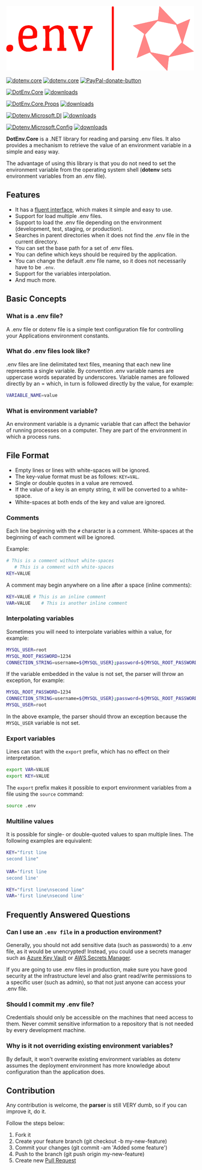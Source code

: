 [![dotenv-logo](images/dotenv-logo.png)](https://github.com/mrdave1999/dotenv.core)

[![dotenv.core](https://img.shields.io/badge/.NET%20Standard-2.0-red)](https://github.com/mrdave1999/dotenv.core)
[![dotenv.core](https://img.shields.io/badge/License-MIT-green)](https://raw.githubusercontent.com/MrDave1999/dotenv.core/master/LICENSE)
[![PayPal-donate-button](https://img.shields.io/badge/paypal-donate-orange)](https://www.paypal.com/paypalme/DavidRomanAmariles)

[![DotEnv.Core](https://img.shields.io/nuget/vpre/DotEnv.Core?label=DotEnv.Core%20-%20nuget&color=red)](https://www.nuget.org/packages/DotEnv.Core)
[![downloads](https://img.shields.io/nuget/dt/DotEnv.Core?color=yellow)](https://www.nuget.org/packages/DotEnv.Core)

[![DotEnv.Core.Props](https://img.shields.io/nuget/vpre/DotEnv.Core.Props?label=DotEnv.Core.Props%20-%20nuget&color=red)](https://www.nuget.org/packages/DotEnv.Core.Props)
[![downloads](https://img.shields.io/nuget/dt/DotEnv.Core.Props?color=yellow)](https://www.nuget.org/packages/DotEnv.Core.Props)

[![Dotenv.Microsoft.DI](https://img.shields.io/nuget/vpre/Dotenv.Extensions.Microsoft.DependencyInjection?label=DotEnv.Extensions.Microsoft.DependencyInjection%20-%20nuget&color=red)](https://www.nuget.org/packages/Dotenv.Extensions.Microsoft.DependencyInjection)
[![downloads](https://img.shields.io/nuget/dt/Dotenv.Extensions.Microsoft.DependencyInjection?color=yellow)](https://www.nuget.org/packages/Dotenv.Extensions.Microsoft.DependencyInjection)

[![Dotenv.Microsoft.Config](https://img.shields.io/nuget/vpre/Dotenv.Extensions.Microsoft.Configuration?label=DotEnv.Extensions.Microsoft.Configuration%20-%20nuget&color=red)](https://www.nuget.org/packages/Dotenv.Extensions.Microsoft.Configuration)
[![downloads](https://img.shields.io/nuget/dt/Dotenv.Extensions.Microsoft.Configuration?color=yellow)](https://www.nuget.org/packages/Dotenv.Extensions.Microsoft.Configuration)

**DotEnv.Core** is a .NET library for reading and parsing .env files. It also provides a mechanism to retrieve the value of an environment variable in a simple and easy way.

The advantage of using this library is that you do not need to set the environment variable from the operating system shell (**dotenv** sets environment variables from an .env file).

## Features

- It has a [fluent interface](https://en.wikipedia.org/wiki/Fluent_interface), which makes it simple and easy to use.
- Support for load multiple .env files.
- Support to load the .env file depending on the environment (development, test, staging, or production).
- Searches in parent directories when it does not find the .env file in the current directory.
- You can set the base path for a set of .env files.
- You can define which keys should be required by the application.
- You can change the default .env file name, so it does not necessarily have to be `.env`.
- Support for the variables interpolation.
- And much more.

## Basic Concepts
### What is a .env file?

A .env file or dotenv file is a simple text configuration file for controlling your Applications environment constants.

### What do .env files look like?

.env files are line delimitated text files, meaning that each new line represents a single variable. By convention .env variable names are uppercase words separated by underscores. Variable names are followed directly by an = which, in turn is followed directly by the value, for example:
```bash
VARIABLE_NAME=value
```

### What is environment variable?

An environment variable is a dynamic variable that can affect the behavior of running processes on a computer. They are part of the environment in which a process runs.

## File Format

- Empty lines or lines with white-spaces will be ignored.
- The key-value format must be as follows: `KEY=VAL`.
- Single or double quotes in a value are removed.
- If the value of a key is an empty string, it will be converted to a white-space.
- White-spaces at both ends of the key and value are ignored.

### Comments

Each line beginning with the `#` character is a comment. White-spaces at the beginning of each comment will be ignored.

Example:
```bash
# This is a comment without white-spaces
   # This is a comment with white-spaces
KEY=VALUE
```
A comment may begin anywhere on a line after a space (inline comments):
```bash
KEY=VALUE # This is an inline comment
VAR=VALUE    # This is another inline comment
```

### Interpolating variables

Sometimes you will need to interpolate variables within a value, for example:
```bash
MYSQL_USER=root
MYSQL_ROOT_PASSWORD=1234
CONNECTION_STRING=username=${MYSQL_USER};password=${MYSQL_ROOT_PASSWORD};database=testdb;
```
If the variable embedded in the value is not set, the parser will throw an exception, for example:
```bash
MYSQL_ROOT_PASSWORD=1234
CONNECTION_STRING=username=${MYSQL_USER};password=${MYSQL_ROOT_PASSWORD};database=testdb;
MYSQL_USER=root
```
In the above example, the parser should throw an exception because the `MYSQL_USER` variable is not set.

### Export variables

Lines can start with the `export` prefix, which has no effect on their interpretation.
```bash
export VAR=VALUE
export KEY=VALUE
```
The `export` prefix makes it possible to export environment variables from a file using the `source` command:
```bash
source .env
```

### Multiline values

It is possible for single- or double-quoted values to span multiple lines. The following examples are equivalent:
```bash
KEY="first line
second line"

VAR='first line
second line'
```

```bash
KEY="first line\nsecond line"
VAR='first line\nsecond line'
```

## Frequently Answered Questions

### Can I use an `.env file` in a production environment?

Generally, you should not add sensitive data (such as passwords) to a .env file, as it would be unencrypted! Instead, you could use a secrets manager such as [Azure Key Vault](https://docs.microsoft.com/en-us/azure/key-vault/general/basic-concepts) or [AWS Secrets Manager](https://docs.aws.amazon.com/secretsmanager/latest/userguide/intro.html).

If you are going to use .env files in production, make sure you have good security at the infrastructure level and also grant read/write permissions to a specific user (such as admin), so that not just anyone can access your .env file.

### Should I commit my .env file?

Credentials should only be accessible on the machines that need access to them. Never commit sensitive information to a repository that is not needed by every development machine.

### Why is it not overriding existing environment variables?

By default, it won't overwrite existing environment variables as dotenv assumes the deployment environment has more knowledge about configuration than the application does.

## Contribution

Any contribution is welcome, the **parser** is still VERY dumb, so if you can improve it, do it.

Follow the steps below:

1. Fork it
2. Create your feature branch (git checkout -b my-new-feature)
3. Commit your changes (git commit -am 'Added some feature')
4. Push to the branch (git push origin my-new-feature)
5. Create new [Pull Request](https://github.com/MrDave1999/dotenv.core/pulls)

